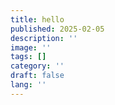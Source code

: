 ```yaml
---
title: hello
published: 2025-02-05
description: ''
image: ''
tags: []
category: ''
draft: false 
lang: ''
---
```

